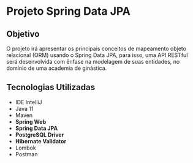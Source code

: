 <h1>Projeto Spring Data JPA</h1>
<h2>Objetivo</h2>
<p>O projeto irá apresentar os principais conceitos de mapeamento objeto relacional (ORM) usando o Spring Data JPA, para isso, uma API RESTful será desenvolvida com ênfase na modelagem de suas entidades, no domínio de uma academia de ginástica.</p>

<h2>Tecnologias Utilizadas</h2>

<ul>
    <li>IDE IntelliJ</li>
    <li>Java 11</li>
    <li>Maven</li>
    <li><strong>Spring Web</strong></li>
    <li><strong>Spring Data JPA</strong></li>
    <li><strong>PostgreSQL Driver</strong></li>
    <li><strong>Hibernate Validator</strong></li>
    <li>Lombok</li>
    <li>Postman</li>
</ul>

